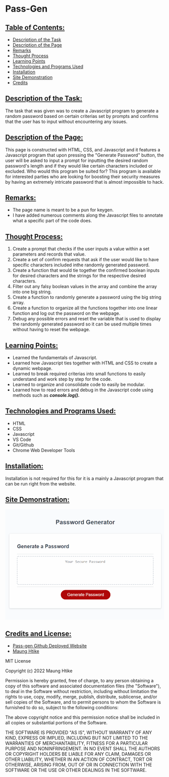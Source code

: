 # Pass-Gen

## <ins> Table of Contents: </ins>

- [Description of the Task](#-description-of-the-task-)
- [Description of the Page](#-description-of-the-page-)
- [Remarks](#-remarks-)
- [Thought Process](#-thought-process-)
- [Learning Points](#-learning-points-)
- [Technologies and Programs Used](#-technologies-and-programs-used-)
- [Installation](#-installation-)
- [Site Demonstration](#-site-demonstration-)
- [Credits](#-credits-)


## <ins> Description of the Task: </ins>

The task that was given was to create a Javascript program to generate a random password based on certain criterias set by prompts and confirms that the user has to input without encountering any issues.  

## <ins> Description of the Page: </ins>

This page is constructed with HTML, CSS, and Javascript and it features a Javascript program that upon pressing the "Generate Password" button, the user will be asked to input a prompt for inputting the desired random password's length and if they would like certain characters included or excluded. Who would this program be suited for? This program is available for interested parties who are looking for boosting their security measures by having an extremely intricate password that is almost impossible to hack. 

## <ins> Remarks: </ins>

- The page name is meant to be a pun for keygen.
- I have added numerous comments along the Javascript files to annotate what a specific part of the code does.

## <ins> Thought Process: </ins>

1. Create a prompt that checks if the user inputs a value within a set parameters and records that value.
2. Create a set of confirm requests that ask if the user would like to have specific characters included inthe randomly generated password.
3. Create a function that would tie together the confirmed boolean inputs for desired characters and the strings for the respective desired characters.
4. Filter out any falsy boolean values in the array and combine the array into one big string.
5. Create a function to randomly generate a password using the big string array.
6. Create a function to organize all the functions together into one linear function and log out the password on the webpage.
7. Debug any possible errors and reset the variable that is used to display the randomly generated password so it can be used multiple times without having to reset the webpage.

## <ins> Learning Points: </ins>

- Learned the fundamentals of Javascript.
- Learned how Javascript ties together with HTML and CSS to create a dynamic webpage.
- Learned to break required criterias into small functions to easily understand and work step by step for the code.
- Learned to organize and consolidate code to easily be modular.
- Learned how to read errors and debug in the Javascript code using methods such as ***console.log().***

## <ins> Technologies and Programs Used: </ins>

- HTML
- CSS
- Javascript
- VS Code
- Git/Github
- Chrome Web Developer Tools

## <ins> Installation: </ins>

Installation is not required for this for it is a mainly a Javascript program that can be run right from the website.

## <ins> Site Demonstration: </ins>

![Site Demonstration](./assets/images/site-demonstration.gif)

## <ins> Credits and License: </ins>

- [Pass-gen Github Deployed Website](https://sfzmango.github.io/Pass-gen/)
- [Maung Htike](https://github.com/Sfzmango)

MIT License

Copyright (c) 2022 Maung Htike

Permission is hereby granted, free of charge, to any person obtaining a copy
of this software and associated documentation files (the "Software"), to deal
in the Software without restriction, including without limitation the rights
to use, copy, modify, merge, publish, distribute, sublicense, and/or sell
copies of the Software, and to permit persons to whom the Software is
furnished to do so, subject to the following conditions:

The above copyright notice and this permission notice shall be included in all
copies or substantial portions of the Software.

THE SOFTWARE IS PROVIDED "AS IS", WITHOUT WARRANTY OF ANY KIND, EXPRESS OR
IMPLIED, INCLUDING BUT NOT LIMITED TO THE WARRANTIES OF MERCHANTABILITY,
FITNESS FOR A PARTICULAR PURPOSE AND NONINFRINGEMENT. IN NO EVENT SHALL THE
AUTHORS OR COPYRIGHT HOLDERS BE LIABLE FOR ANY CLAIM, DAMAGES OR OTHER
LIABILITY, WHETHER IN AN ACTION OF CONTRACT, TORT OR OTHERWISE, ARISING FROM,
OUT OF OR IN CONNECTION WITH THE SOFTWARE OR THE USE OR OTHER DEALINGS IN THE
SOFTWARE.

